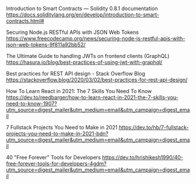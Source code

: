 Introduction to Smart Contracts — Solidity 0.8.1 documentation
https://docs.soliditylang.org/en/develop/introduction-to-smart-contracts.html#


Securing Node.js RESTful APIs with JSON Web Tokens
https://www.freecodecamp.org/news/securing-node-js-restful-apis-with-json-web-tokens-9f811a92bb52/

The Ultimate Guide to handling JWTs on frontend clients (GraphQL)
https://hasura.io/blog/best-practices-of-using-jwt-with-graphql/

Best practices for REST API design - Stack Overflow Blog
https://stackoverflow.blog/2020/03/02/best-practices-for-rest-api-design/

How To Learn React in 2021: The 7 Skills You Need To Know
https://dev.to/reedbarger/how-to-learn-react-in-2021-the-7-skills-you-need-to-know-1907?utm_source=digest_mailer&utm_medium=email&utm_campaign=digest_email

7 Fullstack Projects You Need to Make in 2021
https://dev.to/hb/7-fullstack-projects-you-need-to-make-in-2021-bdn?utm_source=digest_mailer&utm_medium=email&utm_campaign=digest_email 

40 "Free Forever" Tools for Developers
https://dev.to/hrishikesh1990/40-free-forever-tools-for-developers-4gdm?utm_source=digest_mailer&utm_medium=email&utm_campaign=digest_email